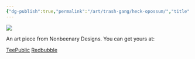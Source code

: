 ```yaml
---
{"dg-publish":true,"permalink":"/art/trash-gang/heck-opossum/","title":"Heck Opossum","tags":["Art","Other Trash Gang"]}
---
```



![](https://baserow-media.ams3.digitaloceanspaces.com/user_files/M98sYUSVdPSCklRt46r41vhZ8zq4O65H_a1149b297db301fc0139bd38c47fabc7b73227255b6edf27257c61dcf37bc7f0.png)

An art piece from Nonbeenary Designs. You can get yours at:

[TeePublic]()
[Redbubble]()
